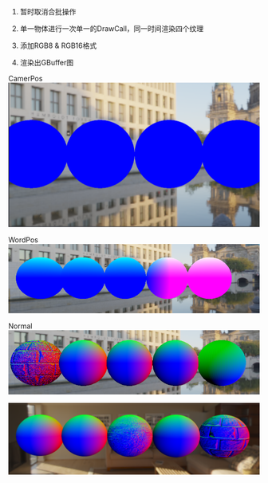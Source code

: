1. 暂时取消合批操作

2. 单一物体进行一次单一的DrawCall，同一时间渲染四个纹理


1. 添加RGB8 & RGB16格式
2. 渲染出GBuffer图



CamerPos
![image-20240402173711250](%E7%BB%B4%E6%8A%A4%E6%97%A5%E5%BF%97.assets/image-20240402173711250.png)

WordPos
![image-20240402173825331](%E7%BB%B4%E6%8A%A4%E6%97%A5%E5%BF%97.assets/image-20240402173825331.png)

Normal
![image-20240402173909270](%E7%BB%B4%E6%8A%A4%E6%97%A5%E5%BF%97.assets/image-20240402173909270.png)

![image-20240402174157604](%E7%BB%B4%E6%8A%A4%E6%97%A5%E5%BF%97.assets/image-20240402174157604.png)